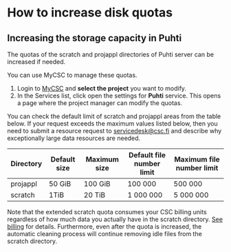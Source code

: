 # How to increase disk quotas

## Increasing the storage capacity in Puhti

The quotas of the scratch and projappl directories of Puhti server can be
increased if needed.

You can use MyCSC to manage these quotas.

1. Login to [MyCSC](https://my.csc.fi) and **select the project** you want to
   modify.
1. In the Services list, click open the settings for **Puhti** service. This
   opens a page where the project manager can modify the quotas.

You can check the default limit of scratch and projappl areas from the table
below. If your request exceeds the maximum values listed below, then you need
to submit a resource request to servicedesk@csc.fi and describe why
exceptionally large data resources are needed.
  
| Directory | Default size | Maximum size | Default file number limit | Maximum file number limit |
|-----------|--------------|--------------|---------------------------|---------------------------|
| projappl  |   50 GiB     |  100 GiB     | 100 000                   | 500 000                   |
| scratch   |   1TiB       |  20 TiB      | 1 000 000                 | 5 000 000                 |

Note that the extended scratch quota consumes your CSC billing units regardless of how
much data you actually have in the scratch directory. [See billing](billing.md) for
details. Furthermore, even after the quota is increased, the automatic cleaning
process will continue removing idle files from the scratch directory.
